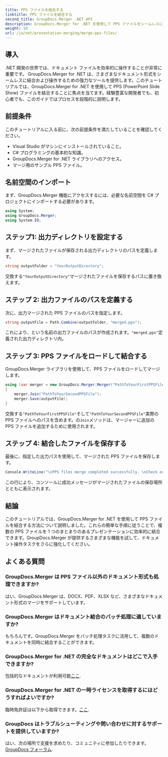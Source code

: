 ```yaml
---
title: PPS ファイルを結合する
linktitle: PPS ファイルを結合する
second_title: GroupDocs.Merger .NET API
description: GroupDocs.Merger for .NET を使用して PPS ファイルをシームレスにマージする方法を学びます。コード例を含むステップバイステップのガイド。文書操作スキルを向上させます。
weight: 10
url: /ja/net/presentation-merging/merge-pps-files/
---
```

## 導入
.NET 開発の世界では、ドキュメント ファイルを効率的に操作することが非常に重要です。 GroupDocs.Merger for .NET は、さまざまなドキュメント形式をシームレスに結合および操作するための強力なツールを提供します。このチュートリアルでは、GroupDocs.Merger for .NET を使用して PPS (PowerPoint Slide Show) ファイルを結合することに焦点を当てます。経験豊富な開発者でも、初心者でも、このガイドではプロセスを段階的に説明します。
## 前提条件
このチュートリアルに入る前に、次の前提条件を満たしていることを確認してください。
- Visual Studio がマシンにインストールされていること。
- C# プログラミングの基本的な知識。
- GroupDocs.Merger for .NET ライブラリへのアクセス。
- マージ用のサンプル PPS ファイル。

## 名前空間のインポート
まず、GroupDocs.Merger 機能にアクセスするには、必要な名前空間を C# プロジェクトにインポートする必要があります。
```csharp
using System; 
using GroupDocs.Merger;
using System.IO;
```
## ステップ1: 出力ディレクトリを設定する
まず、マージされたファイルが保存される出力ディレクトリのパスを定義します。
```csharp
string outputFolder = "YourOutputDirectory";
```
交換する`"YourOutputDirectory"`マージされたファイルを保存するパスに置き換えます。
## ステップ 2: 出力ファイルのパスを定義する
次に、出力マージされた PPS ファイルのパスを指定します。
```csharp
string outputFile = Path.Combine(outputFolder, "merged.pps");
```
これにより、という名前の出力ファイルのパスが作成されます。`"merged.pps"`定義された出力ディレクトリ内。
## ステップ 3: PPS ファイルをロードして結合する
GroupDocs.Merger ライブラリを使用して、PPS ファイルをロードしてマージします。
```csharp
using (var merger = new GroupDocs.Merger.Merger("PathToYourFirstPPSFile"))
{
    merger.Join("PathToYourSecondPPSFile");
    merger.Save(outputFile);
}
```
交換する`"PathToYourFirstPPSFile"`そして`"PathToYourSecondPPSFile"`実際の PPS ファイルへのパスを含めます。の`Join`メソッドは、マージャーに追加の PPS ファイルを追加するために使用されます。
## ステップ 4: 結合したファイルを保存する
最後に、指定した出力パスを使用して、マージされた PPS ファイルを保存します。
```csharp
Console.WriteLine("\nPPS files merge completed successfully. \nCheck output in {0}", outputFolder);
```
この行により、コンソールに成功メッセージがマージされたファイルの保存場所とともに表示されます。

## 結論
このチュートリアルでは、GroupDocs.Merger for .NET を使用して PPS ファイルを結合する方法について説明しました。これらの簡単な手順に従うことで、複数の PPS ファイルを 1 つのまとまりのあるプレゼンテーションに効率的に結合できます。GroupDocs.Merger が提供するさまざまな機能を試して、ドキュメント操作タスクをさらに強化してください。

## よくある質問
### GroupDocs.Merger は PPS ファイル以外のドキュメント形式も処理できますか?
はい、GroupDocs.Merger は、DOCX、PDF、XLSX など、さまざまなドキュメント形式のマージをサポートしています。
### GroupDocs.Merger はドキュメント結合のバッチ処理に適していますか?
もちろんです。GroupDocs.Merger をバッチ処理タスクに活用して、複数のドキュメントを同時に結合することができます。
### GroupDocs.Merger for .NET の完全なドキュメントはどこで入手できますか?
包括的なドキュメントが利用可能[ここ](https://tutorials.groupdocs.com/merger/net/).
### GroupDocs.Merger for .NET の一時ライセンスを取得するにはどうすればよいですか?
臨時免許証は以下から取得できます。[ここ](https://purchase.groupdocs.com/temporary-license/).
### GroupDocs はトラブルシューティングや問い合わせに対するサポートを提供していますか?
はい、次の場所で支援を求めたり、コミュニティに参加したりできます。[GroupDocs フォーラム](https://forum.groupdocs.com/c/merger/32).